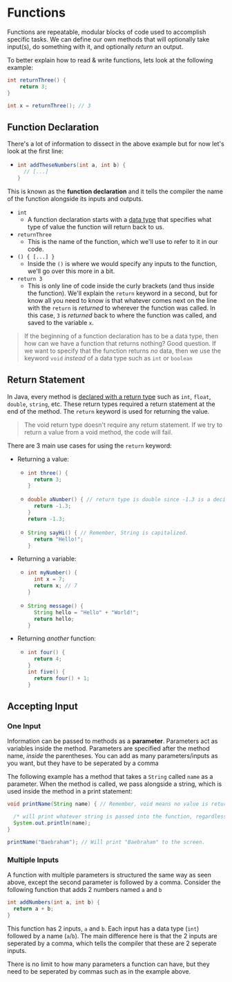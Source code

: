 # Functions

Functions are repeatable, modular blocks of code used to accomplish specific tasks. We can define our own methods that will optionally take input(s), do something with it, and optionally *return* an output.

To better explain how to read & write functions, lets look at the following example:

```java
int returnThree() {
    return 3;
}

int x = returnThree(); // 3

```
## Function Declaration
There's a lot of information to dissect in the above example but for now let's look at the first line:

- ```java
  int addTheseNumbers(int a, int b) { 
    // [...]
  }
  ```

This is known as the **function declaration** and it tells the compiler the name of the function alongside its inputs and outputs.

- `int`
  - A function declaration starts with a [data type](./Variables.md#data-types) that specifies what type of value the function will return back to us.
- `returnThree`
  - This is the name of the function, which we'll use to refer to it in our code.
- `() { [...] }`
  - Inside the `()` is where we would specify any inputs to the function, we'll go over this more in a bit.
- `return 3`
  - This is only line of code inside the curly brackets (and thus inside the function). We'll explain the `return` keyword in a second, but for know all you need to know is that whatever comes next on the line with the `return` is *returned* to wherever the function was called. In this case, `3` is *returned* back to where the function was called, and saved to the variable `x`.


> If the beginning of a function declaration has to be a data type, then how can we have a function that returns nothing? Good question. If we want to specify that the function returns *no* data, then we use the keyword `void` *instead* of a data type such as `int` or `boolean`


## Return Statement

In Java, every method is [declared with a return type](./Functions.md#function-declaration) such as `int`, `float`, `double`, `string`, etc. These return types required a return statement at the end of the method. The `return` keyword is used for returning the value.

> The void return type doesn't require any return statement. If we try to return a value from a void method, the code will fail.

There are 3 main use cases for using the `return` keyword:
- Returning a value:
  - ```java
    int three() {
      return 3;
    }
    ```
    
  - ```java
    double aNumber() { // return type is double since -1.3 is a decimal.
      return -1.3;
    }
    return -1.3;
    ```

  - ```java
    String sayHi() { // Remember, String is capitalized.
      return "Hello!";
    }
    ```
- Returning a variable:
  - ```java
    int myNumber() {
      int x = 7;
      return x; // 7
    }
    ```
  - ```java
    String message() {
      String hello = "Hello" + "World!";
      return hello;
    }
    ```
- Returning *another* function:
  - ```java
    int four() {
      return 4;
    }
    int five() {
      return four() + 1;
    }
    ```

## Accepting Input

### One Input

Information can be passed to methods as a **parameter**. Parameters act as variables inside the method. Parameters are specified after the method name, *inside* the parentheses. You can add as many parameters/inputs as you want, but they have to be seperated by a comma

The following example has a method that takes a `String` called `name` as a parameter. When the method is called, we pass alongside a string, which is used inside the method in a print statement:
```java
void printName(String name) { // Remember, void means no value is returned from the function.

  /* will print whatever string is passed into the function, regardless of if what we pass in is a variable, a call to another function, a normal string, etc. */
  System.out.println(name); 
}

printName("Baebraham"); // Will print "Baebraham" to the screen.
```

### Multiple Inputs

A function with multiple parameters is structured the same way as seen above, except the second parameter is followed by a comma. Consider the following function that adds 2 numbers named `a` and `b`

```java
int addNumbers(int a, int b) {
  return a + b;
}
```
This function has 2 inputs, `a` and `b`. Each input has a data type (`int`) followed by a name (`a`/`b`). The main difference here is that the 2 inputs are seperated by a comma, which tells the compiler that these are 2 seperate inputs.

There is no limit to how many parameters a function can have, but they need to be seperated by commas such as in the example above.